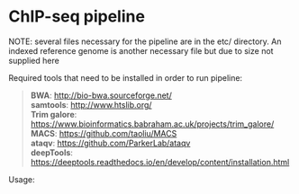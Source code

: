 # ChIP-seq pipeline

NOTE: several files necessary for the pipeline are in the etc/ directory.  An indexed reference genome is another necessary file but due to size not supplied here

Required tools that need to be installed in order to run pipeline:  
> **BWA**:  http://bio-bwa.sourceforge.net/  
> **samtools**:  http://www.htslib.org/  
> **Trim galore**: https://www.bioinformatics.babraham.ac.uk/projects/trim_galore/  
> **MACS**:  https://github.com/taoliu/MACS  
> **ataqv**: https://github.com/ParkerLab/ataqv  
> **deepTools**:  https://deeptools.readthedocs.io/en/develop/content/installation.html  
  
Usage:
